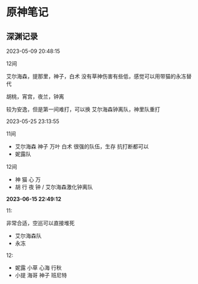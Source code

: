# 原神笔记

## 深渊记录

2023-05-09 20:48:15

12间 

艾尔海森，提那里，神子，白术  没有草神伤害有些低，感觉可以用带猫的永冻替代

胡桃，宵宫，夜兰，钟离

较为安逸，但是第一间难打，可以换 艾尔海森钟离队，神里队重打


2023-05-25 23:13:55

11间

* 艾尔海森 神子 万叶 白术 很强的队伍，生存 抗打断都可以
* 妮露队

12间

* 神 猫 心 万
* 胡 行 夜 钟 / 艾尔海森激化钟离队

**2023-06-15 22:49:12**

11:

非常合适，空巡可以直接堆死

* 艾尔海森队
* 永冻

12:

* 妮露 小草 心海 行秋
* 小提 海哥 神子 班尼特